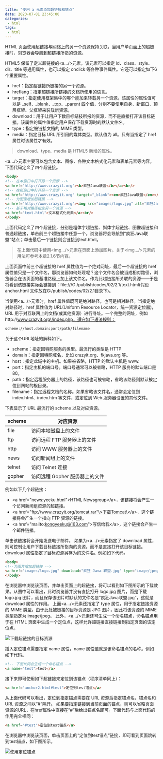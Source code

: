 ```yaml
---
title: "使用 a 元素添加超链接和锚点"
date: 2023-07-01 23:45:00
categories:
 - html
tags:
 - html
---
```


HTML 页面使用超链接与网络上的另一个资源保持关联，当用户单页面上的超链接时，浏览器会导航到超链接所指的资源。

HTML5 保留了定义超链接的\<a...\/\>元素，该元素可以指定 id、class、style、dir、title 等通用属性，也可以指定 onclick 等各种事件属性。它还可以指定如下6个重要属性。

* href：指定超链接所链接的另一个资源。
* hreflang：指定超链接所链接的文档所使用的语言。
* target：指定使用框架集中的哪个能加来转载另一个资源。该属性的属性值可以是 _self、_blank、_top、_parent 四个值，分别不要使用自身、新窗口、顶层框架、父框架来装载新资源。
* download：用于让用户下数目标结技所报的资源，而不是直接打开该目标链接。该属性的属性值指定用户保存下载资源时的默认文件名。
* type：指定被链接文档的 MIME 类型。
* media：指定目标 URL 所引用的媒体类型。默认值为 all。只有当指定了 href 属性时该属性才有效。

> download、type、media 是 HTML5 新增的属性。

\<a...\/\>元素主要可以包含文本、图像、各种文木格式化元素和表单元素等内容。下面代码定义了四个超链接。

```html
<body>
<!-- 在本窗口中打开另一个资源 -->
<a href="http://www.crazyit.org"><b>疯狂Java联盟</b></a><br/>
<!-- 在新窗口中打开另一个资源 -->
<a href="http://www.crazyit.org" target="_blank"><em>疯狂Java联盟</em></a><br />
<!-- 为图像增加超链接 -->
<a href="http://www.crazyit.org"><img src="images/logo.jpg" alt="疯狂Java 联盟"/></a><br />
<!-- 基于相对路径指定另一个资源 -->
<a href="text.html">文本格式化元素</a><br/>
</body>
```

上面代码定义了四个超链接，分别是粗体字超链接、斜体字超链接、图像超链接和普通超链接，单击前三个超链接中任意一个，浏览器将会导航到“疯狂Java联盟”站点；单击最后一个链接则会链接到text.html。

> 在上面代码中使用\<img...\/\>元素在页面上添加图片。关于\<img...\/\>元素的用法可参考本章2.1.6节内容。

上面页面中前三个超链接的 href 属性值为一个绝对网址，最后一个超链接的 href 属性值只是一个文件名，那浏览器如何处理呢？这个文件名会被当成相对路径，浏览器会在该页面的基准路径上加上该文件名，作为此超链接所关联的资源——于是将看到该链接实际会链接到：file:\/\/\/G:\/publish\/codes\/02\/2.1\/text.html(假设 anchor.html 文件放在G:\/publish\/codes\/02\/2.1目录下)。

当使用\<a...\/\>元素时，href 属性值既可是绝对路径，也可是相对路径。当指定绝对路径时，href 属性值为 URL(Uniform Resource Locator，统一资源定位器)，URL 用于对互联网上的文档(或其他资源）进行寻址。一个完整的网址，例如http:\/\/www.crazyit.org\/index.php，遵守如下语法规则：

```html
scheme://host.domain:port/path/filename
```

关于这个URL地址的解释如下。
* scheme：指定因特网服务的类型。最流行的类型是 HTTP
* domain：指定因特网域名，比如 crazyit.org、fkjava.org 等。
* host：指定此域中的主机。如果被省略，HTTP 的默认主机是 www.
* port：指定主机的端口号。端口号通常可以被省略，HTTP 服务的默认端口是 80。
* path：指定远程服务器上的路径，该路径也可被省略，省略该路径则默认被定位到网站的根目录。
* filename：指定远程文档的名称。如果省略该文件名，通常会定位到 index.html、index.htm 等文件，或定位到 Web 服务器设置的其他文件。

下表显示了 URL 最流行的 scheme 以及对应资源。

| scheme | 对应资源                      |
| ------ | ----------------------------- |
| file   | 访问本地磁盘上的文件           |
| ftp    | 访问远程 FTP 服务器上的文件    |
| http   | 访问 WWW 服务器上的文件        |
| news   | 访问新闻组上的文件             |
| telnet | 访问 Telnet 连接              |
| gopher | 访问远程 Gopher 服务器上的文件 |

例如以下几个超链接：
* \<a href="news:yeeku.html"\>HTML Newsgroup\<\/a\>，该链接将会产生一个访问新闻组资源的超链接。
* \<a href="ftp://www.crazyit.org/tomcat.rar"\>下载Tomcat\<\/a\>，这个链接将会产生一个指向 FTP 资源的链接。
* \<a href="mailto:kongyeeku@163.com"\>写信给我\<\/a\>，这个链接会产生一个邮件链接。

单击该链接将会开始发送电子邮件。
如果为\<a...\/\>元素指定了 download 属性，则可控制让用户下载目标链接所指向的资源，而不是直接打开该目标链接。download 属性指定了目标资源另存为的文件名。例如如下代码。

```html
<body>
<!--为图片增加超链接 -->
<a href="images/logo.jpg" download="疯狂 Java 联盟.jpg" type="image/jpeg"><img src="images/logo.jpg" alt="疯狂Java联盟"/><br>
</body>
```

在浏览器中浏览该页面，并单击页面上的超链接，将可以看到如下图所示的下载效果。从图中可以看出，此时浏览器并没有直接打开 logo.jpg 图片，而是下载 logo.jpg 图片，而且保存该图片时默认的文件名是“疯狂Java联盟.jpg”，这就是 download 属性的作用。
上面\<a...\/\>元素还指定了 type 属性，用于指定链接资源的 MIME 类型。由于此处被链接的目标资源是 JPG 图片，因此将该资源的 MIME 类型指定为 image/jpeg。
此外，\<a...\/\>元素还可生成一个命名锚点，命名锚点用于在 HTML 页面中生成一个定位点，这样允许超链接直接链接到指定页面的该定位点。

![下载超链接的目标资源](/下载超链接的目标资源.png '下载超链接的目标资源')

插入定位锚点需要指定 name 属性，name 属性值就是该命名锚点的名称。例如如下代码。

```html
<!-- 下面代码会生成一个命名锚点 -->
<a name="test">test</a>
```

接下来即可使用如下超链接来定位到该锚点（程序清单同上）：

```html
<a href="anchor2.html#test">定位到test锚点</a>
```

从上面代码可以看出，定位到指定锚点需要在 URL 资源后指定锚点名，锚点名和 URL 资源之间以“#”隔开。
如果要指定链接到当前页面的锚点，则可以省略页面资源的URL，在href属性中直接在“#”后给出锚点名即可。下面代码与上面代码的作用完全相同：

```html
<a href="#test">定位到test锚点</a>
```

在浏览器中浏览该页面，单击页面上的“定位到test锚点”链接，即可看到页面跳转到test锚点，如下图所示。

![使用定位锚点](/使用定位锚点.png '使用定位锚点')